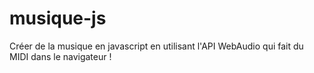 # musique-js

Créer de la musique en javascript en utilisant l'API WebAudio qui fait du MIDI dans le navigateur !


